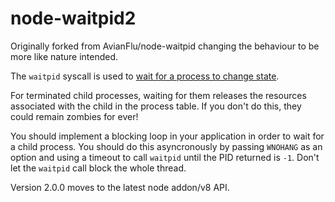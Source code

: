 # node-waitpid2

Originally forked from AvianFlu/node-waitpid changing the behaviour to be more like nature intended.

The `waitpid` syscall is used to [wait for a process to change state](https://linux.die.net/man/2/waitpid).

For terminated child processes, waiting for them releases the resources associated with the child in the process table. If you don't do this, they could remain zombies for ever!

You should implement a blocking loop in your application in order to wait for a child process. You should do this asyncronously by passing `WNOHANG` as an option and using a timeout to call `waitpid` until the PID returned is `-1`. Don't let the `waitpid` call block the whole thread.

Version 2.0.0 moves to the latest node addon/v8 API.
